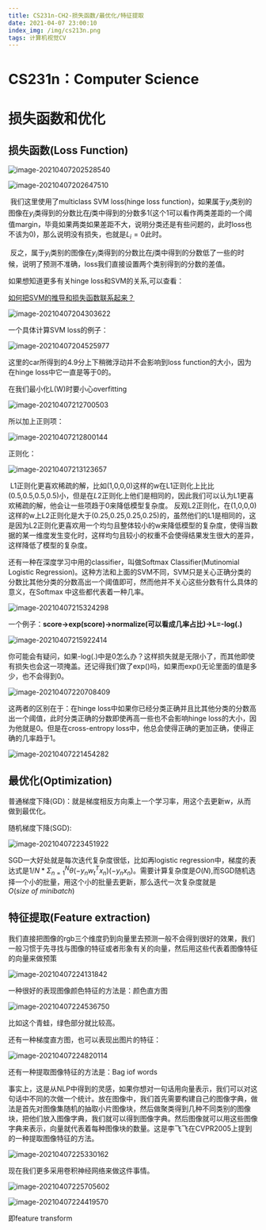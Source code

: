 ```yaml
---
title: CS231n-CH2-损失函数/最优化/特征提取
date: 2021-04-07 23:00:10
index_img: /img/cs213n.png
tags: 计算机视觉CV
---
```


# CS231n：Computer Science

# 损失函数和优化

## 损失函数(Loss Function)

![image-20210407202528540](https://gitee.com/Chillstep/ChillstepPictures/raw/master/master/image-20210407202528540.png)



![image-20210407202647510](https://gitee.com/Chillstep/ChillstepPictures/raw/master/master/image-20210407202647510.png)

​	我们这里使用了multiclass SVM loss(hinge loss function)，如果属于$y_i$类别的图像在$y_i$类得到的分数比在$j$类中得到的分数多1(这个1可以看作两类差距的一个阈值margin，毕竟如果两类如果差距不大，说明分类还是有些问题的，此时loss也不该为0)，那么说明没有损失，也就是$L_i = 0$此时。

​	反之，属于$y_i$类别的图像在$y_i$类得到的分数比在$j$类中得到的分数低了一些的时候，说明了预测不准确，loss我们直接设置两个类别得到的分数的差值。

如果想知道更多有关hinge loss和SVM的关系,可以查看：

[如何把SVM的推导和损失函数联系起来？]( https://www.zhihu.com/question/62881491/answer/500947075)





![image-20210407204303622](https://gitee.com/Chillstep/ChillstepPictures/raw/master/master/image-20210407204303622.png)



一个具体计算SVM loss的例子：

![image-20210407204525977](https://gitee.com/Chillstep/ChillstepPictures/raw/master/master/image-20210407204525977.png)



这里的car所得到的4.9分上下稍微浮动并不会影响到loss function的大小，因为在hinge loss中它一直是等于0的。



在我们最小化L(W)时要小心overfitting

![image-20210407212700503](https://gitee.com/Chillstep/ChillstepPictures/raw/master/master/image-20210407212700503.png)

所以加上正则项：

![image-20210407212800144](https://gitee.com/Chillstep/ChillstepPictures/raw/master/master/image-20210407212800144.png)

正则化：

![image-20210407213123657](https://gitee.com/Chillstep/ChillstepPictures/raw/master/master/image-20210407213123657.png)



​	L1正则化更喜欢稀疏的解，比如(1,0,0,0)这样的$w$在L1正则化上比比(0.5,0.5,0.5,0.5)小，但是在$L2$正则化上他们是相同的，因此我们可以认为L1更喜欢稀疏的解，他会让一些项趋于0来降低模型复杂度。  反观L2正则化，在(1,0,0,0)这样的w上L2正则化是大于(0.25,0.25,0.25,0.25)的，虽然他们的L1是相同的，这是因为L2正则化更喜欢用一个均匀且整体较小的w来降低模型的复杂度，使得当数据的某一维度发生变化时，这样均匀且较小的权重不会使得结果发生很大的差异，这样降低了模型的复杂度。



还有一种在深度学习中用的classifier，叫做Softmax Classifier(Mutinomial Logistic Regression)。这种方法和上面的SVM不同，SVM只是关心正确分类的分数比其他分类的分数高出一个阈值即可，然而他并不关心这些分数有什么具体的意义，在Softmax 中这些都代表着一种几率。

![image-20210407215324298](https://gitee.com/Chillstep/ChillstepPictures/raw/master/master/image-20210407215324298.png)

一个例子：**score->exp(score)->normalize(可以看成几率占比)->L=-log(.)**

![image-20210407215922414](https://gitee.com/Chillstep/ChillstepPictures/raw/master/master/image-20210407215922414.png)

你可能会有疑问，如果-log(.)中是0怎么办？这样损失就是无限小了，而其他即使有损失也会这一项掩盖。还记得我们做了exp()吗，如果而exp()无论里面的值是多少，也不会得到0。





![image-20210407220708409](https://gitee.com/Chillstep/ChillstepPictures/raw/master/master/image-20210407220708409.png)

这两者的区别在于：在hinge loss中如果你已经分类正确并且比其他分类的分数高出一个阈值，此时分类正确的分数即使再高一些也不会影响hinge loss的大小，因为他就是0。但是在cross-entropy loss中，他总会使得正确的更加正确，使得正确的几率趋于1。

![image-20210407221454282](https://gitee.com/Chillstep/ChillstepPictures/raw/master/master/image-20210407221454282.png)



## 最优化(Optimization)

普通梯度下降(GD)：就是梯度相反方向乘上一个学习率，用这个去更新w，从而做到最优化。

随机梯度下降(SGD): 

![image-20210407223451922](https://gitee.com/Chillstep/ChillstepPictures/raw/master/master/image-20210407223451922.png)

SGD一大好处就是每次迭代复杂度很低，比如再logistic regression中，梯度的表达式是$1/N *\Sigma_{n=1}^{N} \theta(-y_nw_t^Tx_n)(-y_nx_n)$。需要计算复杂度是$O(N)$,而SGD随机选择一个小的批量，用这个小的批量去更新，那么迭代一次复杂度就是$O(size\  of \ minibatch)$





## 特征提取(Feature extraction)

我们直接把图像的rgb三个维度扔到向量里去预测一般不会得到很好的效果，我们一般习惯于先寻找与图像的特征或者形象有关的向量，然后用这些代表着图像特征的向量来做预策

![image-20210407224131842](https://gitee.com/Chillstep/ChillstepPictures/raw/master/master/image-20210407224131842.png)

一种很好的表现图像颜色特征的方法是：颜色直方图

![image-20210407224536750](https://gitee.com/Chillstep/ChillstepPictures/raw/master/master/image-20210407224536750.png)

比如这个青蛙，绿色部分就比较高。

还有一种梯度直方图，也可以表现出图片的特征：

![image-20210407224820114](https://gitee.com/Chillstep/ChillstepPictures/raw/master/master/image-20210407224820114.png)

还有一种提取图像特征的方法是：Bag iof words

事实上，这是从NLP中得到的灵感，如果你想对一句话用向量表示，我们可以对这句话中不同的次做一个统计。放在图像中，我们首先需要构建自己的图像字典，做法是首先对图像集随机的抽取小片图像块，然后做聚类得到几种不同类别的图像块，把他们放入图像字典，我们就可以得到图像字典。然后图像就可以用这些图像字典来表示，向量就代表着每种图像块的数量。这是李飞飞在CVPR2005上提到的一种提取图像特征的方法。

![image-20210407225330162](https://gitee.com/Chillstep/ChillstepPictures/raw/master/master/image-20210407225330162.png)

现在我们更多采用卷积神经网络来做这件事情。

![image-20210407225705602](https://gitee.com/Chillstep/ChillstepPictures/raw/master/master/image-20210407225705602.png)

![image-20210407224419570](https://gitee.com/Chillstep/ChillstepPictures/raw/master/master/image-20210407224419570.png)

即feature transform

